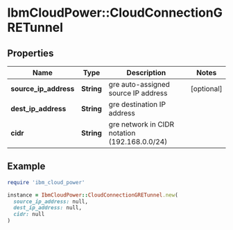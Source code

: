 # IbmCloudPower::CloudConnectionGRETunnel

## Properties

| Name | Type | Description | Notes |
| ---- | ---- | ----------- | ----- |
| **source_ip_address** | **String** | gre auto-assigned source IP address | [optional] |
| **dest_ip_address** | **String** | gre destination IP address |  |
| **cidr** | **String** | gre network in CIDR notation (192.168.0.0/24) |  |

## Example

```ruby
require 'ibm_cloud_power'

instance = IbmCloudPower::CloudConnectionGRETunnel.new(
  source_ip_address: null,
  dest_ip_address: null,
  cidr: null
)
```

